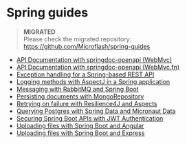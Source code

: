 # Spring guides

> **MIGRATED**  
> Please check the migrated repository: https://github.com/Microflash/spring-guides

- [API Documentation with springdoc-openapi (WebMvc)](./springdoc-webmvc-integration)
- [API Documentation with springdoc-openapi (WebMvc.fn)](./springdoc-webmvcfn-integration)
- [Exception handling for a Spring-based REST API](./spring-rest-exception-handling)
- [Logging methods with AspectJ in a Spring application](./method-entry-exit-logging)
- [Messaging with RabbitMQ and Spring Boot](./spring-messaging-rabbitmq)
- [Persisting documents with MongoRepository](./spring-data-mongo-repository)
- [Retrying on failure with Resilience4J and Aspects](./retry-on-failure)
- [Querying Postgres with Spring Data and Micronaut Data](./spring-data-micronaut-data)
- [Securing Spring Boot APIs with JWT Authentication](./spring-security-jwt-auth)
- [Uploading files with Spring Boot and Angular](./spring-file-upload)
- [Uploading files with Spring Boot and Express](./springrx-file-upload)